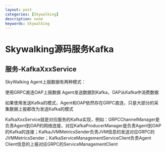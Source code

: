 ```yaml
---
layout: post
categories: [Skywalking]
description: none
keywords: Skywalking
---
```

# Skywalking源码服务Kafka


## 服务-KafkaXxxService
SkyWalking Agent上报数据有两种模式：

使用GRPC直连OAP上报数据
Agent发送数据到Kafka，OAP从Kafka中消费数据

如果使用发送Kafka的模式，Agent和OAP依然存在GRPC直连，只是大部分的采集数据上报都改为发送Kafka的模式

KafkaXxxService就是对应服务的Kafka实现，例如：GRPCChannelManager是负责Agent到OAP的网络连接，对应KafkaProducerManager是负责Agent到OAP的Kafka的连接；KafkaJVMMetricsSender负责JVM信息的发送对应GRPC的JVMMetricsSender；KafkaServiceManagementServiceClient负责Agent Client信息的上报对应GRPC的ServiceManagementClient












